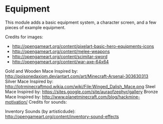 Equipment
============

This module adds a basic equipment system, a character screen, and a few pieces of example equipment.

Credits for images:

* http://opengameart.org/content/pixelart-basic-hero-equipments-icons
* http://opengameart.org/content/melee-weapons
* http://opengameart.org/content/scimitar-sword
* http://opengameart.org/content/war-axe-64x64

Gold and Wooden Mace Inspired by: http://poisonedaxiom.deviantart.com/art/Minecraft-Arsenal-303630313
Silver Mace Inspired by: http://lotrminecraftmod.wikia.com/wiki/File:Winged_Dalish_Mace.png
Steel Mace Inspired by: https://sites.google.com/site/auraofzephyr/gallery
Bronze Mace Inspired by: http://www.planetminecraft.com/blog/hackmine-motivation/
Credits for sounds:

Inventory Sounds (by artisticdude): http://opengameart.org/content/inventory-sound-effects
